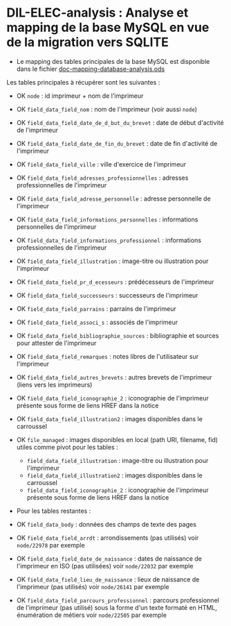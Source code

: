 # DIL-ELEC-analysis : Analyse et mapping de la base MySQL en vue de la migration vers SQLITE

- Le mapping des tables principales de la base MySQL est disponible dans le fichier [doc-mapping-database-analysis.ods](doc-mapping-database-analysis.ods)

Les tables principales à récupérer sont les suivantes :

- OK `node` : id imprimeur + nom de l'imprimeur 
- OK `field_data_field_nom` : nom de l'imprimeur (voir aussi `node`) 
- OK `field_data_field_date_de_d_but_du_brevet` : date de début d'activité de l'imprimeur
- OK `field_data_field_date_de_fin_du_brevet` : date de fin d'activité de l'imprimeur
- OK `field_data_field_ville` : ville d'exercice de l'imprimeur
- OK `field_data_field_adresses_professionnelles` : adresses professionnelles de l'imprimeur
- OK `field_data_field_adresse_personnelle` : adresse personnelle de l'imprimeur
- OK `field_data_field_informations_personnelles` : informations personnelles de l'imprimeur
- OK `field_data_field_informations_professionnel` : informations professionnelles de l'imprimeur
- OK `field_data_field_illustration` : image-titre ou illustration pour l'imprimeur
- OK `field_data_field_pr_d_ecesseurs` : prédécesseurs de l'imprimeur
- OK `field_data_field_successeurs` : successeurs de l'imprimeur
- OK `field_data_field_parrains` : parrains de l'imprimeur
- OK `field_data_field_associ_s` : associés de l'imprimeur
- OK `field_data_field_bibliographie_sources` : bibliographie et sources pour attester de l'imprimeur
- OK `field_data_field_remarques` : notes libres de l'utilisateur sur l'imprimeur
- OK `field_data_field_autres_brevets` : autres brevets de l'imprimeur (liens vers les imprimeurs)
- OK `field_data_field_iconographie_2` : iconographie de l'imprimeur présente sous forme de liens HREF dans la notice
- OK `field_data_field_illustration2` : images disponibles dans le carroussel 
- OK `file_managed` : images disponibles en local (path URI, filename, fid) utiles comme pivot pour les tables : 
  - `field_data_field_illustration` : image-titre ou illustration pour l'imprimeur
  - `field_data_field_illustration2` : images disponibles dans le carroussel
  - `field_data_field_iconographie_2` : iconographie de l'imprimeur présente sous forme de liens HREF dans la notice


- Pour les tables restantes : 

- OK `field_data_body` : données des champs de texte des pages
- OK `field_data_field_arrdt` : arrondissements (pas utilisés) voir `node/22978` par exemple
- OK `field_data_field_date_de_naissance` : dates de naissance de l'imprimeur en ISO (pas utilisées) voir `node/22032` par exemple
- OK `field_data_field_lieu_de_naissance` : lieux de naissance de l'imprimeur (pas utilisés) voir `node/26141` par exemple
- OK `field_data_field_parcours_professionnel` : parcours professionnel de l'imprimeur (pas utilisé) sous la forme d'un texte formaté en HTML, énumération de métiers voir `node/22505` par exemple